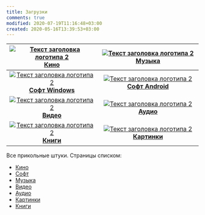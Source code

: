 ```yaml
---
title: Загрузки
comments: true
modified: 2020-07-19T11:16:48+03:00
created: 2020-05-16T13:39:53+03:00
---
```


[![][logo]<br>**Кино**](./kino.md) |[![][logo]<br>**Музыка**](./music.md)
:---:|:---:
[![][logo]<br>**Софт Windows**](./soft.md)|[![][logo]<br>**Софт Android**](./soft.md)
[![][logo]<br>**Видео**](./video.md)  | [![][logo]<br>**Аудио**](./audio.md)
[![][logo]<br>**Книги**](./books.md)<br><img width="512"/> | [![][logo]<br>**Картинки**](./images.md) <img width="512"/>

[logo]: https://github.com/adam-p/markdown-here/raw/master/src/common/images/icon48.png "Текст заголовка логотипа 2"



Все прикольные штуки.
Страницы списком:
* [Кино](./kino.md)
* [Софт](./soft.md)
* [Музыка](./music.md)
* [Видео](./video.md)
* [Аудио](./audio.md)
* [Картинки](./images.md)
* [Книги](./books.md)

